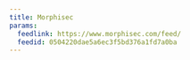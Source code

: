 ```yaml
---
title: Morphisec
params:
  feedlink: https://www.morphisec.com/feed/
  feedid: 0504220dae5a6ec3f5bd376a1fd7a0ba
---
```

